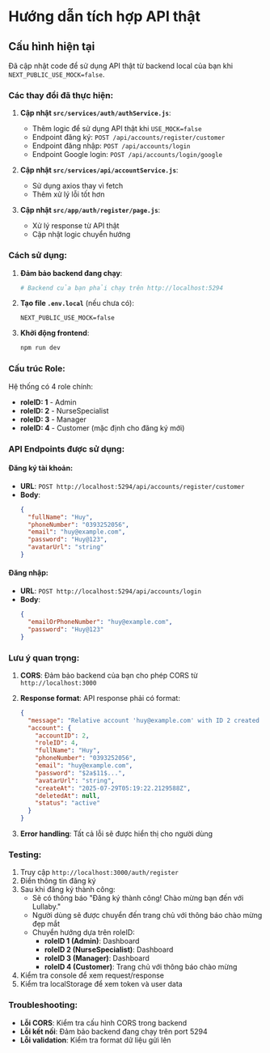 # Hướng dẫn tích hợp API thật

## Cấu hình hiện tại

Đã cập nhật code để sử dụng API thật từ backend local của bạn khi `NEXT_PUBLIC_USE_MOCK=false`.

### Các thay đổi đã thực hiện:

1. **Cập nhật `src/services/auth/authService.js`**:
   - Thêm logic để sử dụng API thật khi `USE_MOCK=false`
   - Endpoint đăng ký: `POST /api/accounts/register/customer`
   - Endpoint đăng nhập: `POST /api/accounts/login`
   - Endpoint Google login: `POST /api/accounts/login/google`

2. **Cập nhật `src/services/api/accountService.js`**:
   - Sử dụng axios thay vì fetch
   - Thêm xử lý lỗi tốt hơn

3. **Cập nhật `src/app/auth/register/page.js`**:
   - Xử lý response từ API thật
   - Cập nhật logic chuyển hướng

### Cách sử dụng:

1. **Đảm bảo backend đang chạy**:
   ```bash
   # Backend của bạn phải chạy trên http://localhost:5294
   ```

2. **Tạo file `.env.local`** (nếu chưa có):
   ```env
   NEXT_PUBLIC_USE_MOCK=false
   ```

3. **Khởi động frontend**:
   ```bash
   npm run dev
   ```

### Cấu trúc Role:

Hệ thống có 4 role chính:
- **roleID: 1** - Admin
- **roleID: 2** - NurseSpecialist  
- **roleID: 3** - Manager
- **roleID: 4** - Customer (mặc định cho đăng ký mới)

### API Endpoints được sử dụng:

#### Đăng ký tài khoản:
- **URL**: `POST http://localhost:5294/api/accounts/register/customer`
- **Body**:
  ```json
  {
    "fullName": "Huy",
    "phoneNumber": "0393252056", 
    "email": "huy@example.com",
    "password": "Huy@123",
    "avatarUrl": "string"
  }
  ```

#### Đăng nhập:
- **URL**: `POST http://localhost:5294/api/accounts/login`
- **Body**:
  ```json
  {
    "emailOrPhoneNumber": "huy@example.com",
    "password": "Huy@123"
  }
  ```

### Lưu ý quan trọng:

1. **CORS**: Đảm bảo backend của bạn cho phép CORS từ `http://localhost:3000`

2. **Response format**: API response phải có format:
   ```json
   {
     "message": "Relative account 'huy@example.com' with ID 2 created successfully.",
     "account": {
       "accountID": 2,
       "roleID": 4,
       "fullName": "Huy",
       "phoneNumber": "0393252056",
       "email": "huy@example.com",
       "password": "$2a$11$...",
       "avatarUrl": "string",
       "createAt": "2025-07-29T05:19:22.2129588Z",
       "deletedAt": null,
       "status": "active"
     }
   }
   ```

3. **Error handling**: Tất cả lỗi sẽ được hiển thị cho người dùng

### Testing:

1. Truy cập `http://localhost:3000/auth/register`
2. Điền thông tin đăng ký
3. Sau khi đăng ký thành công:
   - Sẽ có thông báo "Đăng ký thành công! Chào mừng bạn đến với Lullaby."
   - Người dùng sẽ được chuyển đến trang chủ với thông báo chào mừng đẹp mắt
   - Chuyển hướng dựa trên roleID:
     - **roleID 1 (Admin)**: Dashboard
     - **roleID 2 (NurseSpecialist)**: Dashboard  
     - **roleID 3 (Manager)**: Dashboard
     - **roleID 4 (Customer)**: Trang chủ với thông báo chào mừng
4. Kiểm tra console để xem request/response
5. Kiểm tra localStorage để xem token và user data

### Troubleshooting:

- **Lỗi CORS**: Kiểm tra cấu hình CORS trong backend
- **Lỗi kết nối**: Đảm bảo backend đang chạy trên port 5294
- **Lỗi validation**: Kiểm tra format dữ liệu gửi lên 